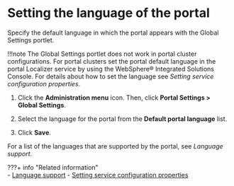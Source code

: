 # Setting the language of the portal

Specify the default language in which the portal appears with the Global Settings portlet.

!!!note
    The Global Settings portlet does not work in portal cluster configurations. For portal clusters set the portal default language in the portal Localizer service by using the WebSphere® Integrated Solutions Console. For details about how to set the language see *Setting service configuration properties*.

1.  Click the **Administration menu** icon. Then, click **Portal Settings > Global Settings**.

2.  Select the language for the portal from the **Default portal language** list.

3.  Click **Save**.


For a list of the languages that are supported by the portal, see *Language support*.

???+ info "Related information"  
    -   [Language support](../../../deploy_dx/manage/portal_admin_tools/language_support/index.md)
    -   [Setting service configuration properties](../config_portal_behavior/service_config_properties/index.md)